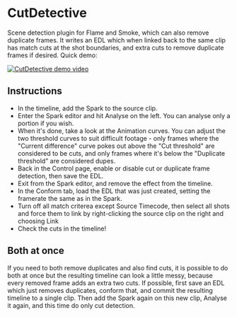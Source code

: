 # CutDetective
Scene detection plugin for Flame and Smoke, which can also remove duplicate frames.  It writes an EDL which when linked back to the same clip has match cuts at the shot boundaries, and extra cuts to remove duplicate frames if desired. Quick demo:

[![CutDetective demo video](http://img.youtube.com/vi/ZKqxdYjC5Ns/3.jpg)](http://www.youtube.com/watch?v=ZKqxdYjC5Ns)

## Instructions
- In the timeline, add the Spark to the source clip.
- Enter the Spark editor and hit Analyse on the left.  You can analyse only a portion if you wish.
- When it's done, take a look at the Animation curves.  You can adjust the two threshold curves to suit difficult footage - only frames where the "Current difference" curve pokes out above the "Cut threshold" are considered to be cuts, and only frames where it's below the "Duplicate threshold" are considered dupes.
- Back in the Control page, enable or disable cut or duplicate frame detection, then save the EDL.
- Exit from the Spark editor, and remove the effect from the timeline.
- In the Conform tab, load the EDL that was just created, setting the framerate the same as in the Spark.
- Turn off all match criterea except Source Timecode, then select all shots and force them to link by right-clicking the source clip on the right and choosing Link
- Check the cuts in the timeline!

## Both at once
If you need to both remove duplicates and also find cuts, it is possible to do both at once but the resulting timeline can look a little messy, because every removed frame adds an extra two cuts.  If possible, first save an EDL which just removes duplicates, conform that, and commit the resulting timeline to a single clip.  Then add the Spark again on this new clip, Analyse it again, and this time do only cut detection.
